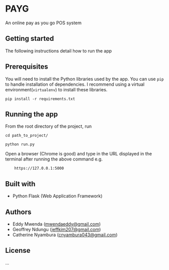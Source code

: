 # PAYG

An online pay as you go POS system

## Getting started
The following instructions detail how to run the app

## Prerequisites
You will need to install the Python libraries used by the app.
You can use `pip` to handle installation of dependencies.
I recommend using a virtual environment(`virtualenv`) to install
these libraries.
```
pip install -r requirements.txt
```

## Running the app

From the root directory of the project, run
```
cd path_to_project/

python run.py
```

Open a browser (Chrome is good) and type in the URL
displayed in the terminal after running the above command
e.g.
```
    https://127.0.0.1:5000
```

## Built with
- Python Flask (Web Application Framework)

## Authors
- Eddy Mwenda (mwendaeddy@gmail.com)
- Geoffrey Ndungu (jeffkim207@gmail.com)
- Catherine Nyambura (cnyambura043@gmail.com)

## License
...
